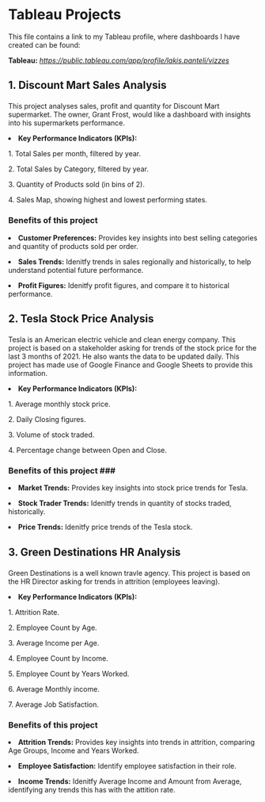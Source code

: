 # Tableau Projects
<p> This file contains a link to my Tableau profile, where dashboards I have created can be found: 

  **<p> Tableau:** *https://public.tableau.com/app/profile/lakis.panteli/vizzes* </p>

## <p> 1. Discount Mart Sales Analysis <p/>
<p> This project analyses sales, profit and quantity for Discount Mart supermarket. The owner, Grant Frost, would like a dashboard with insights into his supermarkets performance.</p>

**<p><li> Key Performance Indicators (KPIs):** </li></p>
<p> 1. Total Sales per month, filtered by year.</p>
<p> 2. Total Sales by Category, filtered by year.</p>
<p> 3. Quantity of Products sold (in bins of 2).</p>
<p> 4. Sales Map, showing highest and lowest performing states.</p>


### <p> Benefits of this project <p/>
**<p><li> Customer Preferences:** Provides key insights into best selling categories and quantity of products sold per order.<p/>
**<p><li> Sales Trends:** Idenitfy trends in sales regionally and historically, to help understand potential future performance. <p/>
**<p><li> Profit Figures:** Idenitfy profit figures, and compare it to historical performance. <p/>

## <p> 2. Tesla Stock Price Analysis <p/>
<p> Tesla is an American electric vehicle and clean energy company. This project is based on a stakeholder asking for trends of the stock price for the last 3 months of 2021. He also wants the data to be updated daily. This project has made use of Google Finance and Google Sheets to provide this information.</p>

**<p><li> Key Performance Indicators (KPIs):** </li></p>
<p> 1. Average monthly stock price.</p>
<p> 2. Daily Closing figures.</p>
<p> 3. Volume of stock traded.</p>
<p> 4. Percentage change between Open and Close.</p>


### <p> Benefits of this project ### <p/>
**<p> <li> Market Trends:** Provides key insights into stock price trends for Tesla. <p/>
**<p> <li> Stock Trader Trends:** Idenitfy trends in quantity of stocks traded, historically. <p/>
**<p> <li> Price Trends:** Idenitfy price trends of the Tesla stock. <p/>

## <p> 3. Green Destinations HR Analysis <p/>
<p> Green Destinations is a well known travle agency. This project is based on the HR Director asking for trends in attrition (employees leaving). </p>

**<p><li> Key Performance Indicators (KPIs):** </li></p>
<p> 1. Attrition Rate.</p>
<p> 2. Employee Count by Age.</p>
<p> 3. Average Income per Age.</p>
<p> 4. Employee Count by Income.</p>
<p> 5. Employee Count by Years Worked.</p>
<p> 6. Average Monthly income.</p>
<p> 7. Average Job Satisfaction.</p>

### <p> Benefits of this project <p/>
**<p> <li> Attrition Trends:** Provides key insights into trends in attrition, comparing Age Groups, Income and Years Worked. <p/>
**<p> <li> Employee Satisfaction:** Identify employee satisfaction in their role. <p/>
**<p> <li> Income Trends:** Idenitfy Average Income and Amount from Average, identifying any trends this has with the attition rate. <p/>
